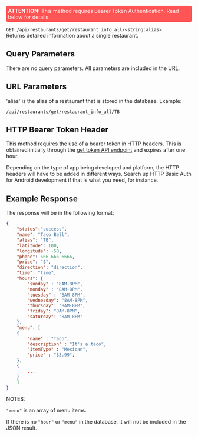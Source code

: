 <p style="padding: 5px; border-radius: 5px; background-color: #FF5555; color: white;"><b>ATTENTION:</b> This method requires Bearer Token Authentication. Read below for details.</p>

`GET /api/restaurants/get/restaurant_info_all/<string:alias>`  
Returns detailed information about a single restaurant.
## Query Parameters

There are no query parameters. All parameters are included in the URL.

## URL Parameters

'alias' is the alias of a restaurant that is stored in the database. Example:

`/api/restaurants/get/restaurant_info_all/TB`

## HTTP Bearer Token Header

This method requires the use of a bearer token in HTTP headers. This is obtained initially through the [get token API endpoint](/app/api/tokens.html) and expires after one hour.

Depending on the type of app being developed and platform, the HTTP headers will have to be added in different ways. Search up HTTP Basic Auth for Android development if that is what you need, for instance.

## Example Response

The response will be in the following format:

```json
{
    "status":"success",
    "name": "Taco Bell",
    "alias": "TB",
    "latitude": 100,
    "longitude": -50,
    "phone": 666-666-6666,
    "price": "$",
    "direction": "direction",
    "time": "time",
    "hours": {
        "sunday" : "8AM-8PM",
        "monday" : "8AM-8PM",
        "tuesday" : "8AM-8PM",
        "wednesday": "8AM-8PM",
        "thursday": "8AM-8PM",
        "friday": "8AM-8PM",
        "saturday": "8AM-8PM"
    },
    "menu": [
    {
        "name" : "Taco",
        "description" : "It's a taco",
        "itemType" : "Mexican",
        "price" : "$3.99",
    },
    {
        ...
    }
    ] 
}
```

NOTES: 

`"menu"` is an array of menu items.

If there is no `"hour"` or `"menu"` in the database, it will not be included in the JSON result.